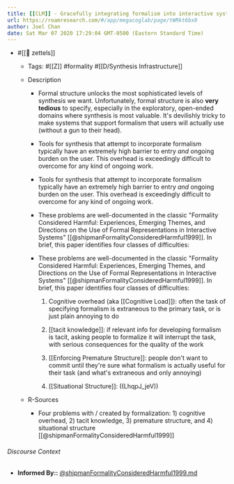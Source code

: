 ```yaml
---
title: [[CLM]] - Gracefully integrating formalism into interactive systems is hard
url: https://roamresearch.com/#/app/megacoglab/page/tWRkt6bx9
author: Joel Chan
date: Sat Mar 07 2020 17:29:04 GMT-0500 (Eastern Standard Time)
---
```


- #[[🌲 zettels]]

    - Tags: #[[Z]] #formality #[[D/Synthesis Infrastructure]]

    - Description

        - Formal structure unlocks the most sophisticated levels of synthesis we want. Unfortunately, formal structure is also **very tedious** to specify, especially in the exploratory, open-ended domains where synthesis is most valuable. It's devilishly tricky to make systems that support formalism that users will actually use (without a gun to their head).

        - Tools for synthesis that attempt to incorporate formalism typically have an extremely high barrier to entry *and* ongoing burden on the user. This overhead is exceedingly difficult to overcome for any kind of ongoing work.

        - Tools for synthesis that attempt to incorporate formalism typically have an extremely high barrier to entry *and* ongoing burden on the user. This overhead is exceedingly difficult to overcome for any kind of ongoing work.

        - These problems are well-documented in the classic "Formality Considered Harmful: Experiences, Emerging Themes, and Directions on the Use of Formal Representations in Interactive Systems" [[@shipmanFormalityConsideredHarmful1999]]. In brief, this paper identifies four classes of difficulties:

        - These problems are well-documented in the classic "Formality Considered Harmful: Experiences, Emerging Themes, and Directions on the Use of Formal Representations in Interactive Systems" [[@shipmanFormalityConsideredHarmful1999]]. In brief, this paper identifies four classes of difficulties:

            1. Cognitive overhead (aka [[Cognitive Load]]): often the task of specifying formalism is extraneous to the primary task, or is just plain annoying to do

            1. [[tacit knowledge]]: if relevant info for developing formalism is tacit, asking people to formalize it will interrupt the task, with serious consequences for the quality of the work

            1. [[Enforcing Premature Structure]]: people don't want to commit until they're sure what formalism is actually useful for their task (and what's extraneous and only annoying)

            1. [[Situational Structure]]: ((LhqpJ_jeV))

    - R-Sources

        - Four problems with / created by formalization: 1) cognitive overhead, 2) tacit knowledge, 3) premature structure, and 4) situational structure [[@shipmanFormalityConsideredHarmful1999]]

###### Discourse Context

- **Informed By::** [@shipmanFormalityConsideredHarmful1999.md](@shipmanFormalityConsideredHarmful1999.md)

